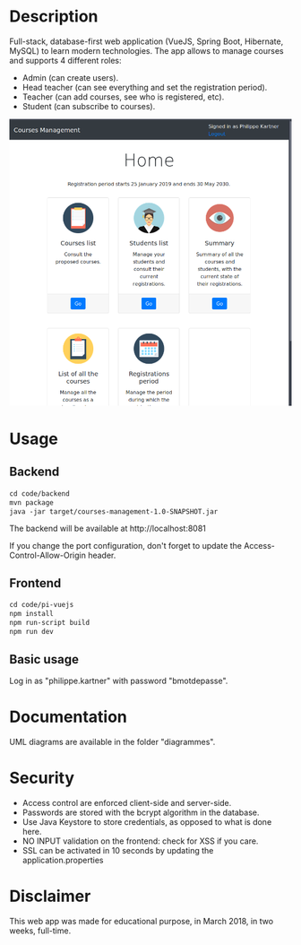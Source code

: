 # Description

Full-stack, database-first web application (VueJS, Spring Boot, Hibernate, MySQL) to learn modern technologies. The app allows to manage courses and supports 4 different roles:
* Admin (can create users).
* Head teacher (can see everything and set the registration period).
* Teacher (can add courses, see who is registered, etc).
* Student (can subscribe to courses).

![alt text](https://raw.githubusercontent.com/plowsec/courses-management/master/2019-02-09_22-34.png)

# Usage

## Backend

```
cd code/backend
mvn package
java -jar target/courses-management-1.0-SNAPSHOT.jar
```

The backend will be available at http://localhost:8081

If you change the port configuration, don't forget to update the Access-Control-Allow-Origin header.

## Frontend

```
cd code/pi-vuejs
npm install
npm run-script build
npm run dev
```

## Basic usage

Log in as "philippe.kartner" with password "bmotdepasse".

# Documentation

UML diagrams are available in the folder "diagrammes".

# Security

* Access control are enforced client-side and server-side.
* Passwords are stored with the bcrypt algorithm in the database.
* Use Java Keystore to store credentials, as opposed to what is done here.
* NO INPUT validation on the frontend: check for XSS if you care.
* SSL can be activated in 10 seconds by updating the application.properties

# Disclaimer

This web app was made for educational purpose, in March 2018, in two weeks, full-time.
